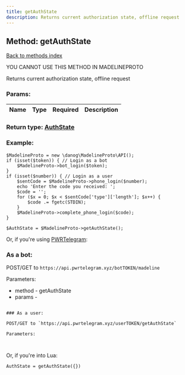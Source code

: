 ```yaml
---
title: getAuthState
description: Returns current authorization state, offline request
---
```

## Method: getAuthState  
[Back to methods index](index.md)


YOU CANNOT USE THIS METHOD IN MADELINEPROTO


Returns current authorization state, offline request

### Params:

| Name     |    Type       | Required | Description |
|----------|:-------------:|:--------:|------------:|


### Return type: [AuthState](../types/AuthState.md)

### Example:


```
$MadelineProto = new \danog\MadelineProto\API();
if (isset($token)) { // Login as a bot
    $MadelineProto->bot_login($token);
}
if (isset($number)) { // Login as a user
    $sentCode = $MadelineProto->phone_login($number);
    echo 'Enter the code you received: ';
    $code = '';
    for ($x = 0; $x < $sentCode['type']['length']; $x++) {
        $code .= fgetc(STDIN);
    }
    $MadelineProto->complete_phone_login($code);
}

$AuthState = $MadelineProto->getAuthState();
```

Or, if you're using [PWRTelegram](https://pwrtelegram.xyz):

### As a bot:

POST/GET to `https://api.pwrtelegram.xyz/botTOKEN/madeline`

Parameters:

* method - getAuthState
* params - 

```

### As a user:

POST/GET to `https://api.pwrtelegram.xyz/userTOKEN/getAuthState`

Parameters:



```

Or, if you're into Lua:

```
AuthState = getAuthState({})
```


